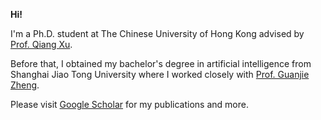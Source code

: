 **Hi!**

I'm a Ph.D. student at The Chinese University of Hong Kong advised by [Prof. Qiang Xu](https://cure-lab.github.io/).

Before that, I obtained my bachelor's degree in artificial intelligence from Shanghai Jiao Tong University where I worked closely with [Prof. Guanjie Zheng](https://jhc.sjtu.edu.cn/~gjzheng/index.html).

Please visit [Google Scholar](https://scholar.google.com/citations?user=O-xoSwUAAAAJ&hl=en) for my publications and more.

